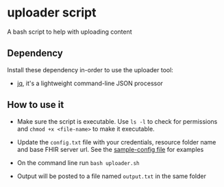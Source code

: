 # uploader script
A bash script to help with uploading content

## Dependency
Install these dependency in-order to use the uploader tool:
- [jq](https://formulae.brew.sh/formula/jq), it's a lightweight command-line JSON processor

## How to use it
- Make sure the script is executable. Use `ls -l` to check for permissions and `chmod +x <file-name>` to make it executable.

- Update the `config.txt` file with your credentials, resource folder name and base FHIR server url. See the [sample-config file](sample_config.txt) for examples

- On the command line run `bash uploader.sh`
- Output will be posted to a file named `output.txt` in the same folder
